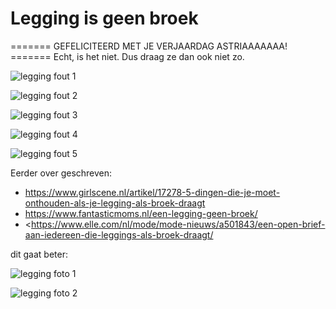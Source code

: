 Legging is geen broek
================


======= GEFELICITEERD MET JE VERJAARDAG ASTRIAAAAAAA! =======
Echt, is het niet. Dus draag ze dan ook niet zo.

![legging fout 1](images/2093.jpg)

![legging fout 2](images/4935ebfbea_1426859872_Smokkelen-door-een-geheel-leggingpak-aan-te-trekken-maakt-het-nog-geen-broek__list-noup.jpg)

![legging fout 3](images/700xnx737897-pagespeed-ic-ergsqwizrp-o.png)

![legging fout 4](images/cad705cea3_1426857871_Wij-herhalen-een-legging-is-geen-broek__list-noup.jpg)

![legging fout 5](images/leggings-zijn-geen-broeken-nsmbl-10-b.jpg)

Eerder over geschreven:

- <https://www.girlscene.nl/artikel/17278-5-dingen-die-je-moet-onthouden-als-je-legging-als-broek-draagt>
- <https://www.fantasticmoms.nl/een-legging-geen-broek/>
- <https://www.elle.com/nl/mode/mode-nieuws/a501843/een-open-brief-aan-iedereen-die-leggings-als-broek-draagt/


dit gaat beter:

![legging foto 1](images/ayo-ogunseinde-0xWXyaa8bTQ-unsplash.jpg)

![legging foto 2](images/emily-rudolph--m0xspcr6Xw-unsplash.jpg)

